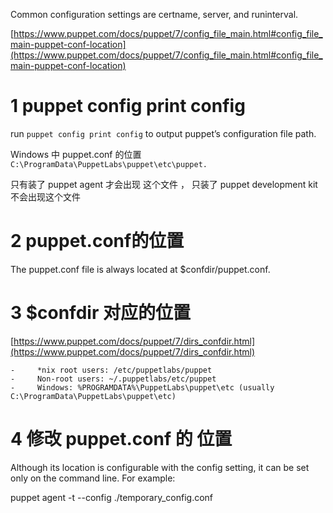 
Common configuration settings are certname, server, and runinterval.

[https://www.puppet.com/docs/puppet/7/config_file_main.html#config_file_main-puppet-conf-location](https://www.puppet.com/docs/puppet/7/config_file_main.html#config_file_main-puppet-conf-location)

# 1 puppet config print config

run `puppet config print config` to output puppet’s configuration file path.

Windows 中 puppet.conf 的位置 
`C:\ProgramData\PuppetLabs\puppet\etc\puppet.`

只有装了 puppet agent 才会出现 这个文件 ， 只装了 puppet development kit 不会出现这个文件 


# 2 puppet.conf的位置 


The puppet.conf file is always located at $confdir/puppet.conf.




# 3 $confdir 对应的位置

[https://www.puppet.com/docs/puppet/7/dirs_confdir.html](https://www.puppet.com/docs/puppet/7/dirs_confdir.html)

```
-     *nix root users: /etc/puppetlabs/puppet
-     Non-root users: ~/.puppetlabs/etc/puppet
-     Windows: %PROGRAMDATA%\PuppetLabs\puppet\etc (usually C:\ProgramData\PuppetLabs\puppet\etc)
```


# 4 修改 puppet.conf 的 位置 

Although its location is configurable with the config setting, it can be set only on the command line. For example:

puppet agent -t --config ./temporary_config.conf

